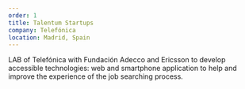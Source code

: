 ```yaml
---
order: 1
title: Talentum Startups
company: Telefónica
location: Madrid, Spain
---
```


LAB of Telefónica with Fundación Adecco and Ericsson to develop accessible technologies: web and smartphone application to help and improve the experience of the job searching process.